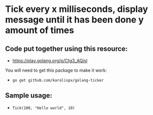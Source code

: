# Tick every x milliseconds, display message until it has been done y amount of times

## Code put together using this resource:
* https://play.golang.org/p/Ctg3_AQisl

You will need to get this package to make it work:
* `go get github.com/karolispx/golang-ticker`

## Sample usage:
* `Tick(100, "Hello world", 10)`
